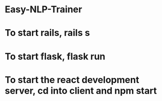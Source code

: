 # Easy-NLP-Trainer

# To start rails, rails s

# To start flask, flask run

# To start the react development server, cd into client and npm start
